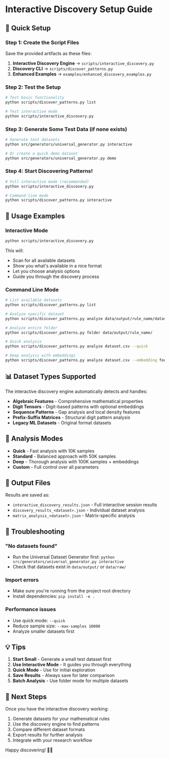 # Interactive Discovery Setup Guide

## 🚀 Quick Setup

### Step 1: Create the Script Files

Save the provided artifacts as these files:

1. **Interactive Discovery Engine** → `scripts/interactive_discovery.py`
2. **Discovery CLI** → `scripts/discover_patterns.py`  
3. **Enhanced Examples** → `examples/enhanced_discovery_examples.py`

### Step 2: Test the Setup

```bash
# Test basic functionality
python scripts/discover_patterns.py list

# Test interactive mode
python scripts/interactive_discovery.py
```

### Step 3: Generate Some Test Data (if none exists)

```bash
# Generate test datasets
python src/generators/universal_generator.py interactive

# Or create a quick demo dataset
python src/generators/universal_generator.py demo
```

### Step 4: Start Discovering Patterns!

```bash
# Full interactive mode (recommended)
python scripts/interactive_discovery.py

# Command-line mode
python scripts/discover_patterns.py interactive
```

## 🎯 Usage Examples

### Interactive Mode
```bash
python scripts/interactive_discovery.py
```

This will:
- Scan for all available datasets
- Show you what's available in a nice format
- Let you choose analysis options
- Guide you through the discovery process

### Command Line Mode
```bash
# List available datasets
python scripts/discover_patterns.py list

# Analyze specific dataset
python scripts/discover_patterns.py analyze data/output/rule_name/dataset.csv

# Analyze entire folder
python scripts/discover_patterns.py folder data/output/rule_name/

# Quick analysis
python scripts/discover_patterns.py analyze dataset.csv --quick

# Deep analysis with embeddings
python scripts/discover_patterns.py analyze dataset.csv --embedding fourier
```

## 📊 Dataset Types Supported

The interactive discovery engine automatically detects and handles:

- **Algebraic Features** - Comprehensive mathematical properties
- **Digit Tensors** - Digit-based patterns with optional embeddings  
- **Sequence Patterns** - Gap analysis and local density features
- **Prefix-Suffix Matrices** - Structural digit pattern analysis
- **Legacy ML Datasets** - Original format datasets

## 🔧 Analysis Modes

- **Quick** - Fast analysis with 10K samples
- **Standard** - Balanced approach with 50K samples  
- **Deep** - Thorough analysis with 100K samples + embeddings
- **Custom** - Full control over all parameters

## 📁 Output Files

Results are saved as:
- `interactive_discovery_results.json` - Full interactive session results
- `discovery_results_<dataset>.json` - Individual dataset analysis
- `matrix_analysis_<dataset>.json` - Matrix-specific analysis

## 🚨 Troubleshooting

### "No datasets found"
- Run the Universal Dataset Generator first: `python src/generators/universal_generator.py interactive`
- Check that datasets exist in `data/output/` or `data/raw/`

### Import errors
- Make sure you're running from the project root directory
- Install dependencies: `pip install -e .`

### Performance issues
- Use quick mode: `--quick`
- Reduce sample size: `--max-samples 10000`
- Analyze smaller datasets first

## 💡 Tips

1. **Start Small** - Generate a small test dataset first
2. **Use Interactive Mode** - It guides you through everything
3. **Quick Mode** - Use for initial exploration
4. **Save Results** - Always save for later comparison
5. **Batch Analysis** - Use folder mode for multiple datasets

## 🎉 Next Steps

Once you have the interactive discovery working:

1. Generate datasets for your mathematical rules
2. Use the discovery engine to find patterns
3. Compare different dataset formats
4. Export results for further analysis
5. Integrate with your research workflow

Happy discovering! 🧮✨
